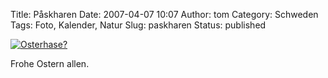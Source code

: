 Title: Påskharen
Date: 2007-04-07 10:07
Author: tom
Category: Schweden
Tags: Foto, Kalender, Natur
Slug: paskharen
Status: published

[![Osterhase?](http://www.fiket.de/pic/paskhare_s.jpg "Osterhase?")](http://www.fiket.de/pic/paskhare_l.jpg)

Frohe Ostern allen.

